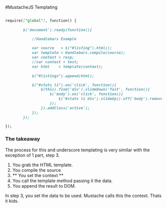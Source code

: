 #MustacheJS Templating

```markdown

require(["global"], function() {
    	
		$('document').ready(function(){

			//Handlebars Example
			
			var source   = $("#listing").html();
			var template = Handlebars.compile(source);
			var context = resp;
			//var context = test;
			var html    = template(context);
			
			$("#listings").append(html);

			$("#stats li").on('click', function(){
				$(this).find('div').slideDown('fast', function(){
					$('body').on('click', function(){
						$('#stats li div').slideUp().off('body').removeClass('active');
					});	
				}).addClass('active');
			});
		});

});
```

### The takeaway
The process for this and underscore templating is very similar with the exception of 1 part, step 3.
1. You grab the HTML template.
2. You compile the source
3. ** You set the context **
4. You call the template method passing it the data.
5. You append the result to DOM.

In step 3, you set the data to be used. Mustache calls this the context. Thats it kids.